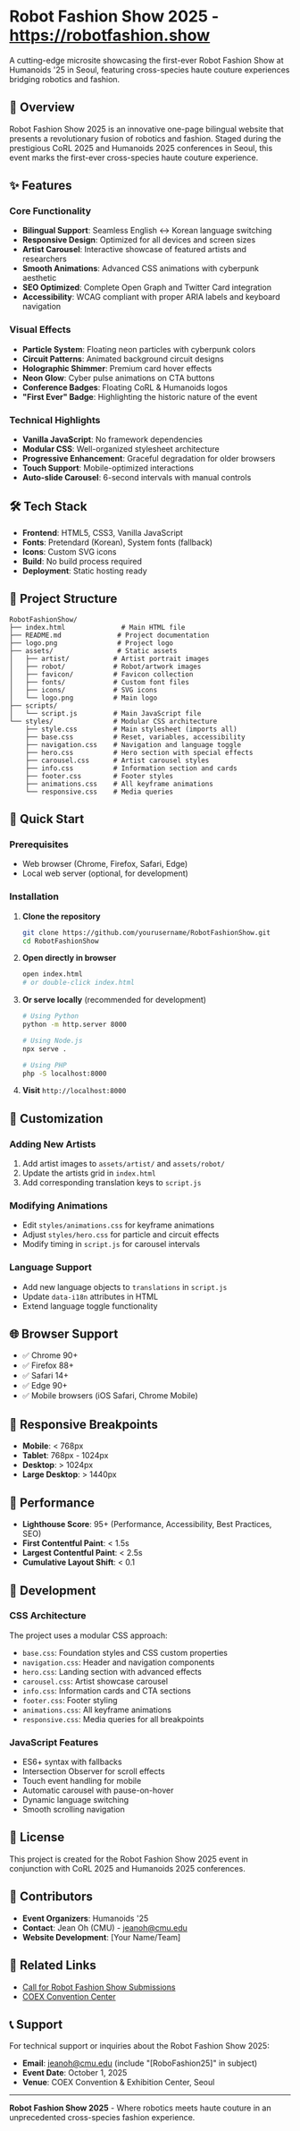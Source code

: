 # Robot Fashion Show 2025 - <https://robotfashion.show>

A cutting-edge microsite showcasing the first-ever Robot Fashion Show at Humanoids '25 in Seoul, featuring cross-species haute couture experiences bridging robotics and fashion.

## 🌟 Overview

Robot Fashion Show 2025 is an innovative one-page bilingual website that presents a revolutionary fusion of robotics and fashion. Staged during the prestigious CoRL 2025 and Humanoids 2025 conferences in Seoul, this event marks the first-ever cross-species haute couture experience.

## ✨ Features

### Core Functionality

-   **Bilingual Support**: Seamless English ↔ Korean language switching
-   **Responsive Design**: Optimized for all devices and screen sizes
-   **Artist Carousel**: Interactive showcase of featured artists and researchers
-   **Smooth Animations**: Advanced CSS animations with cyberpunk aesthetic
-   **SEO Optimized**: Complete Open Graph and Twitter Card integration
-   **Accessibility**: WCAG compliant with proper ARIA labels and keyboard navigation

### Visual Effects

-   **Particle System**: Floating neon particles with cyberpunk colors
-   **Circuit Patterns**: Animated background circuit designs
-   **Holographic Shimmer**: Premium card hover effects
-   **Neon Glow**: Cyber pulse animations on CTA buttons
-   **Conference Badges**: Floating CoRL & Humanoids logos
-   **"First Ever" Badge**: Highlighting the historic nature of the event

### Technical Highlights

-   **Vanilla JavaScript**: No framework dependencies
-   **Modular CSS**: Well-organized stylesheet architecture
-   **Progressive Enhancement**: Graceful degradation for older browsers
-   **Touch Support**: Mobile-optimized interactions
-   **Auto-slide Carousel**: 6-second intervals with manual controls

## 🛠 Tech Stack

-   **Frontend**: HTML5, CSS3, Vanilla JavaScript
-   **Fonts**: Pretendard (Korean), System fonts (fallback)
-   **Icons**: Custom SVG icons
-   **Build**: No build process required
-   **Deployment**: Static hosting ready

## 📁 Project Structure

```
RobotFashionShow/
├── index.html              # Main HTML file
├── README.md              # Project documentation
├── logo.png               # Project logo
├── assets/                # Static assets
│   ├── artist/           # Artist portrait images
│   ├── robot/            # Robot/artwork images
│   ├── favicon/          # Favicon collection
│   ├── fonts/            # Custom font files
│   ├── icons/            # SVG icons
│   └── logo.png          # Main logo
├── scripts/
│   └── script.js         # Main JavaScript file
└── styles/               # Modular CSS architecture
    ├── style.css         # Main stylesheet (imports all)
    ├── base.css          # Reset, variables, accessibility
    ├── navigation.css    # Navigation and language toggle
    ├── hero.css          # Hero section with special effects
    ├── carousel.css      # Artist carousel styles
    ├── info.css          # Information section and cards
    ├── footer.css        # Footer styles
    ├── animations.css    # All keyframe animations
    └── responsive.css    # Media queries
```

## 🚀 Quick Start

### Prerequisites

-   Web browser (Chrome, Firefox, Safari, Edge)
-   Local web server (optional, for development)

### Installation

1. **Clone the repository**

    ```bash
    git clone https://github.com/yourusername/RobotFashionShow.git
    cd RobotFashionShow
    ```

2. **Open directly in browser**

    ```bash
    open index.html
    # or double-click index.html
    ```

3. **Or serve locally** (recommended for development)

    ```bash
    # Using Python
    python -m http.server 8000

    # Using Node.js
    npx serve .

    # Using PHP
    php -S localhost:8000
    ```

4. **Visit** `http://localhost:8000`

## 🎨 Customization

### Adding New Artists

1. Add artist images to `assets/artist/` and `assets/robot/`
2. Update the artists grid in `index.html`
3. Add corresponding translation keys to `script.js`

### Modifying Animations

-   Edit `styles/animations.css` for keyframe animations
-   Adjust `styles/hero.css` for particle and circuit effects
-   Modify timing in `script.js` for carousel intervals

### Language Support

-   Add new language objects to `translations` in `script.js`
-   Update `data-i18n` attributes in HTML
-   Extend language toggle functionality

## 🌐 Browser Support

-   ✅ Chrome 90+
-   ✅ Firefox 88+
-   ✅ Safari 14+
-   ✅ Edge 90+
-   ✅ Mobile browsers (iOS Safari, Chrome Mobile)

## 📱 Responsive Breakpoints

-   **Mobile**: < 768px
-   **Tablet**: 768px - 1024px
-   **Desktop**: > 1024px
-   **Large Desktop**: > 1440px

## 🎯 Performance

-   **Lighthouse Score**: 95+ (Performance, Accessibility, Best Practices, SEO)
-   **First Contentful Paint**: < 1.5s
-   **Largest Contentful Paint**: < 2.5s
-   **Cumulative Layout Shift**: < 0.1

## 🔧 Development

### CSS Architecture

The project uses a modular CSS approach:

-   `base.css`: Foundation styles and CSS custom properties
-   `navigation.css`: Header and navigation components
-   `hero.css`: Landing section with advanced effects
-   `carousel.css`: Artist showcase carousel
-   `info.css`: Information cards and CTA sections
-   `footer.css`: Footer styling
-   `animations.css`: All keyframe animations
-   `responsive.css`: Media queries for all breakpoints

### JavaScript Features

-   ES6+ syntax with fallbacks
-   Intersection Observer for scroll effects
-   Touch event handling for mobile
-   Automatic carousel with pause-on-hover
-   Dynamic language switching
-   Smooth scrolling navigation

## 📄 License

This project is created for the Robot Fashion Show 2025 event in conjunction with CoRL 2025 and Humanoids 2025 conferences.

## 👥 Contributors

-   **Event Organizers**: Humanoids '25
-   **Contact**: Jean Oh (CMU) - <jeanoh@cmu.edu>
-   **Website Development**: [Your Name/Team]

## 🔗 Related Links

-   [Call for Robot Fashion Show Submissions](https://www.corl.org/contributions/call-for-robot-fashion-show)
-   [COEX Convention Center](https://www.coex.co.kr/)

## 📞 Support

For technical support or inquiries about the Robot Fashion Show 2025:

-   **Email**: <jeanoh@cmu.edu> (include "[RoboFashion25]" in subject)
-   **Event Date**: October 1, 2025
-   **Venue**: COEX Convention & Exhibition Center, Seoul

---

**Robot Fashion Show 2025** - Where robotics meets haute couture in an unprecedented cross-species fashion experience.
